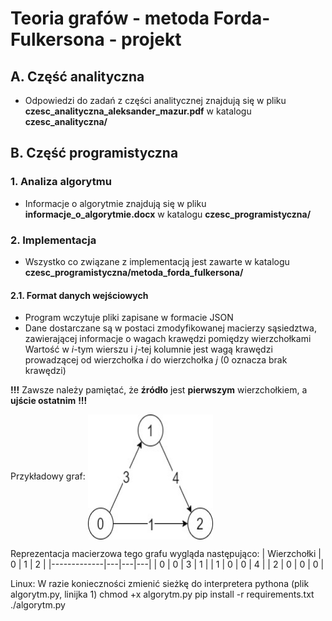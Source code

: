 # Teoria grafów - metoda Forda-Fulkersona - projekt

## A. Część analityczna
- Odpowiedzi do zadań z części analitycznej znajdują się w pliku **czesc_analityczna_aleksander_mazur.pdf** w katalogu **czesc_analityczna/**

## B. Część programistyczna
### 1. Analiza algorytmu
- Informacje o algorytmie znajdują się w pliku **informacje_o_algorytmie.docx** w katalogu **czesc_programistyczna/**
### 2. Implementacja
- Wszystko co związane z implementacją jest zawarte w katalogu **czesc_programistyczna/metoda_forda_fulkersona/**
#### 2.1. Format danych wejściowych 
- Program wczytuje pliki zapisane w formacie JSON
- Dane dostarczane są w postaci zmodyfikowanej macierzy sąsiedztwa, zawierającej informacje o wagach krawędzi pomiędzy wierzchołkami
Wartość w *i*-tym wierszu i *j*-tej kolumnie jest wagą krawędzi prowadzącej od wierzchołka *i* do wierzchołka *j* (0 oznacza brak krawędzi)

**!!!** Zawsze należy pamiętać, że **źródło** jest **pierwszym** wierzchołkiem, a **ujście ostatnim** **!!!**

Przykładowy graf: 
<img align="center" width="200" height="200" src="https://github.com/Aleksander2a/teoria_grafow_projekt/blob/main/przyklad_grafu.jpg">

Reprezentacja macierzowa tego grafu wygląda następująco: 
| Wierzchołki | 0 | 1 | 2 |
|-------------|---|---|---|
|      0      | 0 | 3 | 1 |
|      1      | 0 | 0 | 4 |
|      2      | 0 | 0 | 0 |
  

Linux:
W razie konieczności zmienić sieżkę do interpretera pythona (plik algorytm.py, linijka 1)
chmod +x algorytm.py
pip install -r requirements.txt
./algorytm.py

